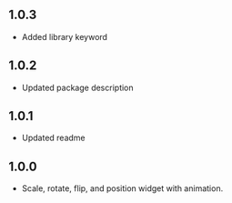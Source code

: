 ## 1.0.3

* Added library keyword

## 1.0.2

* Updated package description

## 1.0.1

* Updated readme

## 1.0.0

* Scale, rotate, flip, and position widget with animation.

